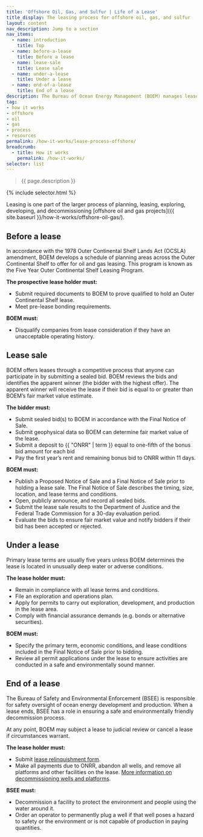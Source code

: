 ```yaml
---
title: 'Offshore Oil, Gas, and Sulfur | Life of a Lease'
title_display: The leasing process for offshore oil, gas, and sulfur
layout: content
nav_description: Jump to a section
nav_items:
  - name: introduction
    title: Top
  - name: before-a-lease
    title: Before a lease
  - name: lease-sale
    title: Lease sale
  - name: under-a-lease
    title: Under a lease
  - name: end-of-a-lease
    title: End of a lease
description: The Bureau of Ocean Energy Management (BOEM) manages leases for offshore energy production. BOEM manages approximately 1.7 billion acres containing about 8,000 active leases. These leases generally account for about 7% of America’s domestic natural gas production and about 24% of America’s domestic oil production.
tag:
- how it works
- offshore
- oil
- gas
- process
- resources
permalink: /how-it-works/lease-process-offshore/
breadcrumb:
  - title: How it works
    permalink: /how-it-works/
selector: list
---
```


> {{ page.description }}

{% include selector.html %}

Leasing is one part of the larger process of planning, leasing, exploring, developing, and decommissioning [offshore oil and gas projects]({{ site.baseurl }}/how-it-works/offshore-oil-gas/).

## Before a lease

In accordance with the 1978 Outer Continental Shelf Lands Act (OCSLA) amendment, BOEM develops a schedule of planning areas across the Outer Continental Shelf to offer for oil and gas leasing. This program is known as the Five Year Outer Continental Shelf Leasing Program.

**The prospective lease holder must:**

* Submit required documents to BOEM to prove qualified to hold an Outer Continental Shelf lease.
* Meet pre-lease bonding requirements.

**BOEM must:**

* Disqualify companies from lease consideration if they have an unacceptable operating history.

## Lease sale

BOEM offers leases through a competitive process that anyone can participate in by submitting a sealed bid. BOEM reviews the bids and identifies the apparent winner (the bidder with the highest offer). The apparent winner will receive the lease if their bid is equal to or greater than BOEM’s fair market value estimate.

**The bidder must:**

* Submit sealed bid(s) to BOEM in accordance with the Final Notice of Sale.
* Submit geophysical data so BOEM can determine fair market value of the lease.
* Submit a deposit to {{ "ONRR" | term }} equal to one-fifth of the bonus bid amount for each bid
* Pay the first year’s rent and remaining bonus bid to ONRR within 11 days.

**BOEM must:**

* Publish a Proposed Notice of Sale and a Final Notice of Sale prior to holding a lease sale.  The Final Notice of Sale describes the timing, size, location, and lease terms and conditions.
* Open, publicly announce, and record all sealed bids.
* Submit the lease sale results to the Department of Justice and the Federal Trade Commission for a 30-day evaluation period.
* Evaluate the bids to ensure fair market value and notify bidders if their bid has been accepted or rejected.

## Under a lease

Primary lease terms are usually five years unless BOEM determines the lease is located in unusually deep water or adverse conditions.

**The lease holder must:**

* Remain in compliance with all lease terms and conditions.
* File an exploration and operations plan.
* Apply for permits to carry out exploration, development, and production in the lease area.
* Comply with financial assurance demands (e.g. bonds or alternative securities).

**BOEM must:**

* Specify the primary term, economic conditions, and lease conditions included in the Final Notice of Sale prior to bidding.
* Review all permit applications under the lease to ensure activities are conducted in a safe and environmentally sound manner.

## End of a lease

The Bureau of Safety and Environmental Enforcement (BSEE) is responsible for safety oversight of ocean energy development and production. When a lease ends, BSEE has a role in ensuring a safe and environmentally friendly decommission process.

At any point, BOEM may subject a lease to judicial review or cancel a lease if circumstances warrant.

**The lease holder must:**

* Submit [lease relinquishment form](https://www.boem.gov/BOEM-0152/).
* Make all payments due to ONRR, abandon all wells, and remove all platforms and other facilities on the lease. [More information on decommissioning wells and platforms](https://www.bsee.gov/sites/bsee.gov/files/notices-to-lessees-ntl/notices-to-lessees/10-g05.pdf).

**BSEE must:**

* Decommission a facility to protect the environment and people using the water around it.
* Order an operator to permanently plug a well if that well poses a hazard to safety or the environment or is not capable of production in paying quantities.
